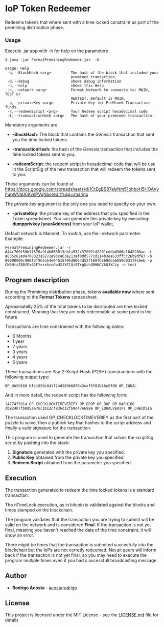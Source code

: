 # IoP Token Redeemer

Redeems tokens that where sent with a time locked constraint as part of the premining distribution phase.

### Usage

Execute .jar app with -h for help on the parameters
```
$ java -jar FermatPreminingRedeemer.jar  -h
```


```
usage: Help
 -b,--BlockHash <arg>         The hash of the block that included your
                              premined transaction.
 -d,--debug                   shows debug information
 -h,--help                    shows this Help
 -n,--network <arg>           Fermat Network to connecto to: MAIN, TEST or
                              REGTEST. Default is MAIN.
 -p,--privateKey <arg>        Private Key for PreMined Transaction funds.
 -r,--redeemScript <arg>      Your Redeem script hexadecimal code
 -t,--transactionHash <arg>   The hash of your premined transaction.

```

Mandatory arguments are:

* **-BlockHash**: The block that contains the *Genesis* transaction that sent you the time locked tokens.
  
* **-transactionHash**: the hash of the *Genesis* transaction that includes the time locked tokens sent to you.

* **-redeemScript**:  the redeem script in hexadecimal code that will be use in the ScriptSig of the new transaction that will redeem the tokens sent to you.

These arguments can be found at https://docs.google.com/spreadsheets/d/1CtEgBS87alyNm51bhboH5HOAVyhupWVaU6KvsPVgNbo/edit?usp=sharing

The *private  key* argument is the only one you need to specify on your own.

* **-privateKey**:  the private key of the address that you specified in the Token spreadsheet. You can generate this private key by executing: **dumpprivkey [yourAddress]** from your IoP wallet.


  
  
Default network is Mainnet. To switch, use the -network parameter. Example:

```
FermatPreminingRedeemer.jar -r 044c700f58b17576a914b856013eb1a532c37802fd2201eddbd386e1848288ac -t a835c82ad4708323a5272e96ca03e213af0dd5771d114b3ea633ff5c26b9dfe7 -b 00000000c966f3f962a54e94618795d8664d5271607b669dbab659d031f9c6eb -p CNBHtzZ8BfFx82FYxrskrcCwUX3YF1Qi9TrgUuhGMHKCVkU3XCzy -n test
```

## Program description

During the Premining distribution phase, tokens **available now** where sent according to the **Fermat Tokens** spreadsheet.

Aproximatelly 25% of the total tokens to be distributed are time locked constrained. Meaning that they are only redeemable at some point in the future.

Transactions are time constrained with the following dates:

* 6 Months 
* 1 year
* 2 years
* 3 years
* 4 years
* 5 years

These transactions are Pay-2-Script-Hash (P2SH) transtractions with the following output type:

```
OP_HASH160 bfc1850c041f24d309b687043eaf5f81b16e9f00 OP_EQUAL
```

And in more detail, the redeem script has the following form:

```
1477437014 OP_CHECKLOCKTIMEVERIFY OP_DROP OP_DUP OP_HASH160 3b92407fb8d5aa76c1b12cf836d12f69c47e688e OP_EQUALVERIFY OP_CHECKSIG
```

The transaction used OP_CHECKLOCKTIMEVERIFY as the first part of the puzzle to solve, then a publick key that hashes to the script address and finally a valid signature for the transaction.

This program is used to generate the transaction that solves the scriptSig script by pushing into the stack:

1) **Signature** generated with the private key you specified.
2) **Public Key** obtained from the private key you specified.
3) **Redeem Script** obtained from the parameter you specified.





## Execution

The transaction generated to redeem the time locked tokens is a standard transaction.

The nTimeLock execution, as in bitcoin is validated against the blocks and times stamped on the blockchain.

The program validates that the transaction you are trying to submit will be valid on the network and is considered **Final**. If the transaction is not yet final, meaning you haven't reached the date of the time constraint, it will show an error.

There might be times that the transaction is submited succesfully into the blockchain but the IoPs are not corretly redeemed. Not all peers will inform back if the transaction is not yet final, so you may need to execute the program multiple times even if you had a sucessfull broadcasting message.



## Author

* **Rodrigo Acosta**  - [acostarodrigo](https://github.com/acostarodrigo)

## License

This project is licensed under the MIT License - see the [LICENSE.md](LICENSE.md) file for details
